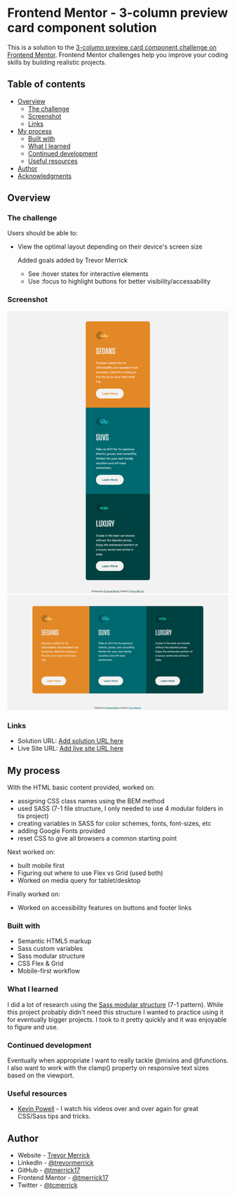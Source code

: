 # Frontend Mentor - 3-column preview card component solution

This is a solution to the [3-column preview card component challenge on Frontend Mentor](https://www.frontendmentor.io/challenges/3column-preview-card-component-pH92eAR2-). Frontend Mentor challenges help you improve your coding skills by building realistic projects. 

## Table of contents

- [Overview](#overview)
  - [The challenge](#the-challenge)
  - [Screenshot](#screenshot)
  - [Links](#links)
- [My process](#my-process)
  - [Built with](#built-with)
  - [What I learned](#what-i-learned)
  - [Continued development](#continued-development)
  - [Useful resources](#useful-resources)
- [Author](#author)
- [Acknowledgments](#acknowledgments)


## Overview

### The challenge

Users should be able to:

- View the optimal layout depending on their device's screen size

  Added goals added by Trevor Merrick
  - See :hover states for interactive elements
  - Use :focus to highlight buttons for better visibility/accessability

### Screenshot

![](/design/screenshot-mobile.png)
![](/design/screenshot-desktop.png)


### Links

- Solution URL: [Add solution URL here](https://your-solution-url.com)
- Live Site URL: [Add live site URL here](https://your-live-site-url.com)

## My process

With the HTML basic content provided, worked on:
  - assigning CSS class names using the BEM method
  - used SASS (7-1 file structure, I only needed to use 4 modular folders in tis project)
  - creating variables in SASS for color schemes, fonts, font-sizes, etc
  - adding Google Fonts provided
  - reset CSS to give all browsers a common starting point

Next worked on:
  - built mobile first
  - Figuring out where to use Flex vs Grid (used both)
  - Worked on media query for tablet/desktop

Finally worked on:
  - Worked on accessibility features on buttons and footer links

### Built with

- Semantic HTML5 markup
- Sass custom variables
- Sass modular structure 
- CSS Flex & Grid
- Mobile-first workflow

### What I learned

I did a lot of research using the [Sass modular structure](https://sass-guidelin.es) (7-1 pattern).  While this project probably didn't need this structure I wanted to practice using it for eventually bigger projects.  I took to it pretty quickly and it was enjoyable to figure and use.

### Continued development

Eventually when appropriate I want to really tackle @mixins and @functions.  I also want to work with the clamp() property on responsive text sizes based on the viewport.

### Useful resources

- [Kevin Powell](https://www.youtube.com/channel/UCJZv4d5rbIKd4QHMPkcABCw) - I watch his videos over and over again for great CSS/Sass tips and tricks.

## Author

- Website - [Trevor Merrick](https://trevormerrick.com)
- LinkedIn - [@trevormerrick](https://www.linkedin.com/in/trevormerrick/)
- GitHub - [@tmerrick17](https://github.com/tmerrick17/order-summary-component-main)
- Frontend Mentor - [@tmerrick17](https://www.frontendmentor.io/profile/tmerrick17)
- Twitter - [@tcmerrick](https://www.twitter.com/tcmerrick)


